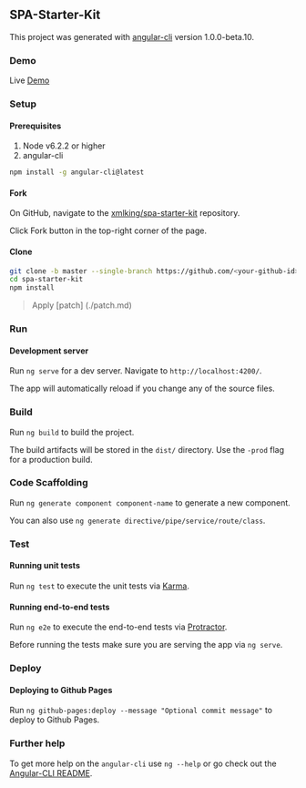 SPA-Starter-Kit
---------------

This project was generated with [angular-cli](https://github.com/angular/angular-cli) version 1.0.0-beta.10.

### Demo
Live [Demo](http://xmlking.github.io/spa-starter-kit/)

###  Setup

####  Prerequisites

1. Node v6.2.2 or higher
2. angular-cli
 ```bash
 npm install -g angular-cli@latest
 ```
 
####  Fork

On GitHub, navigate to the [xmlking/spa-starter-kit](https://github.com/xmlking/spa-starter-kit) repository.

Click Fork  button in the top-right corner of the page.

####  Clone

 ```bash
git clone -b master --single-branch https://github.com/<your-github-id>/spa-starter-kit
cd spa-starter-kit
npm install
 ```
 
> Apply [patch] (./patch.md)

### Run 

#### Development server
Run `ng serve` for a dev server. Navigate to `http://localhost:4200/`.

The app will automatically reload if you change any of the source files.


### Build 

Run `ng build` to build the project. 

The build artifacts will be stored in the `dist/` directory. Use the `-prod` flag for a production build.

### Code Scaffolding
 
Run `ng generate component component-name` to generate a new component.
 
You can also use `ng generate directive/pipe/service/route/class`.

### Test
 
#### Running unit tests

Run `ng test` to execute the unit tests via [Karma](https://karma-runner.github.io).

#### Running end-to-end tests

Run `ng e2e` to execute the end-to-end tests via [Protractor](http://www.protractortest.org/). 

Before running the tests make sure you are serving the app via `ng serve`.

### Deploy

#### Deploying to Github Pages

Run `ng github-pages:deploy --message "Optional commit message"` to deploy to Github Pages.

### Further help

To get more help on the `angular-cli` use `ng --help` or go check out the [Angular-CLI README](https://github.com/angular/angular-cli/blob/master/README.md).
